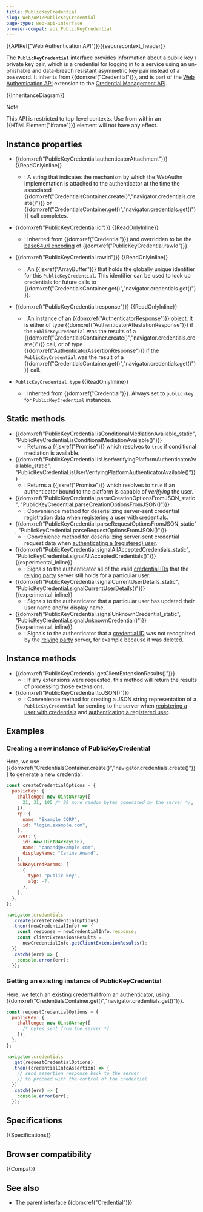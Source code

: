 ```yaml
---
title: PublicKeyCredential
slug: Web/API/PublicKeyCredential
page-type: web-api-interface
browser-compat: api.PublicKeyCredential
---
```


{{APIRef("Web Authentication API")}}{{securecontext_header}}

The **`PublicKeyCredential`** interface provides information about a public key / private key pair, which is a credential for logging in to a service using an un-phishable and data-breach resistant asymmetric key pair instead of a password. It inherits from {{domxref("Credential")}}, and is part of the [Web Authentication API](/en-US/docs/Web/API/Web_Authentication_API) extension to the [Credential Management API](/en-US/docs/Web/API/Credential_Management_API).

{{InheritanceDiagram}}

> [!NOTE]
> This API is restricted to top-level contexts. Use from within an {{HTMLElement("iframe")}} element will not have any effect.

## Instance properties

- {{domxref("PublicKeyCredential.authenticatorAttachment")}} {{ReadOnlyInline}}

  - : A string that indicates the mechanism by which the WebAuthn implementation is attached to the authenticator at the time the associated {{domxref("CredentialsContainer.create()","navigator.credentials.create()")}} or {{domxref("CredentialsContainer.get()","navigator.credentials.get()")}} call completes.

- {{domxref("PublicKeyCredential.id")}} {{ReadOnlyInline}}

  - : Inherited from {{domxref("Credential")}} and overridden to be the [base64url encoding](/en-US/docs/Glossary/Base64) of {{domxref("PublicKeyCredential.rawId")}}.

- {{domxref("PublicKeyCredential.rawId")}} {{ReadOnlyInline}}
  - : An {{jsxref("ArrayBuffer")}} that holds the globally unique identifier for this `PublicKeyCredential`. This identifier can be used to look up credentials for future calls to {{domxref("CredentialsContainer.get()","navigator.credentials.get()")}}.
- {{domxref("PublicKeyCredential.response")}} {{ReadOnlyInline}}
  - : An instance of an {{domxref("AuthenticatorResponse")}} object. It is either of type {{domxref("AuthenticatorAttestationResponse")}} if the `PublicKeyCredential` was the results of a {{domxref("CredentialsContainer.create()","navigator.credentials.create()")}} call, or of type {{domxref("AuthenticatorAssertionResponse")}} if the `PublicKeyCredential` was the result of a {{domxref("CredentialsContainer.get()","navigator.credentials.get()")}} call.
- `PublicKeyCredential.type` {{ReadOnlyInline}}
  - : Inherited from {{domxref("Credential")}}. Always set to `public-key` for `PublicKeyCredential` instances.

## Static methods

- {{domxref("PublicKeyCredential.isConditionalMediationAvailable_static", "PublicKeyCredential.isConditionalMediationAvailable()")}}
  - : Returns a {{jsxref("Promise")}} which resolves to `true` if conditional mediation is available.
- {{domxref("PublicKeyCredential.isUserVerifyingPlatformAuthenticatorAvailable_static", "PublicKeyCredential.isUserVerifyingPlatformAuthenticatorAvailable()")}}
  - : Returns a {{jsxref("Promise")}} which resolves to `true` if an authenticator bound to the platform is capable of _verifying_ the user.
- {{domxref("PublicKeyCredential.parseCreationOptionsFromJSON_static", "PublicKeyCredential.parseCreationOptionsFromJSON()")}}
  - : Convenience method for deserializing server-sent credential registration data when [registering a user with credentials](/en-US/docs/Web/API/Web_Authentication_API#creating_a_key_pair_and_registering_a_user).
- {{domxref("PublicKeyCredential.parseRequestOptionsFromJSON_static", "PublicKeyCredential.parseRequestOptionsFromJSON()")}}
  - : Convenience method for deserializing server-sent credential request data when [authenticating a (registered) user](/en-US/docs/Web/API/Web_Authentication_API#authenticating_a_user).
- {{domxref("PublicKeyCredential.signalAllAcceptedCredentials_static", "PublicKeyCredential.signalAllAcceptedCredentials()")}} {{experimental_inline}}
  - : Signals to the authenticator all of the valid [credential IDs](/en-US/docs/Web/API/PublicKeyCredentialRequestOptions#id) that the [relying party](https://en.wikipedia.org/wiki/Relying_party) server still holds for a particular user.
- {{domxref("PublicKeyCredential.signalCurrentUserDetails_static", "PublicKeyCredential.signalCurrentUserDetails()")}} {{experimental_inline}}
  - : Signals to the authenticator that a particular user has updated their user name and/or display name.
- {{domxref("PublicKeyCredential.signalUnknownCredential_static", "PublicKeyCredential.signalUnknownCredential()")}} {{experimental_inline}}
  - : Signals to the authenticator that a [credential ID](/en-US/docs/Web/API/PublicKeyCredentialRequestOptions#id) was not recognized by the [relying party](https://en.wikipedia.org/wiki/Relying_party) server, for example because it was deleted.

## Instance methods

- {{domxref("PublicKeyCredential.getClientExtensionResults()")}}
  - : If any extensions were requested, this method will return the results of processing those extensions.
- {{domxref("PublicKeyCredential.toJSON()")}}
  - : Convenience method for creating a JSON string representation of a `PublicKeyCredential` for sending to the server when [registering a user with credentials](/en-US/docs/Web/API/Web_Authentication_API#creating_a_key_pair_and_registering_a_user) and [authenticating a registered user](/en-US/docs/Web/API/Web_Authentication_API#authenticating_a_user).

## Examples

### Creating a new instance of PublicKeyCredential

Here, we use {{domxref("CredentialsContainer.create()","navigator.credentials.create()")}} to generate a new credential.

```js
const createCredentialOptions = {
  publicKey: {
    challenge: new Uint8Array([
      21, 31, 105 /* 29 more random bytes generated by the server */,
    ]),
    rp: {
      name: "Example CORP",
      id: "login.example.com",
    },
    user: {
      id: new Uint8Array(16),
      name: "canand@example.com",
      displayName: "Carina Anand",
    },
    pubKeyCredParams: [
      {
        type: "public-key",
        alg: -7,
      },
    ],
  },
};

navigator.credentials
  .create(createCredentialOptions)
  .then((newCredentialInfo) => {
    const response = newCredentialInfo.response;
    const clientExtensionsResults =
      newCredentialInfo.getClientExtensionResults();
  })
  .catch((err) => {
    console.error(err);
  });
```

### Getting an existing instance of PublicKeyCredential

Here, we fetch an existing credential from an authenticator, using {{domxref("CredentialsContainer.get()","navigator.credentials.get()")}}.

```js
const requestCredentialOptions = {
  publicKey: {
    challenge: new Uint8Array([
      /* bytes sent from the server */
    ]),
  },
};

navigator.credentials
  .get(requestCredentialOptions)
  .then((credentialInfoAssertion) => {
    // send assertion response back to the server
    // to proceed with the control of the credential
  })
  .catch((err) => {
    console.error(err);
  });
```

## Specifications

{{Specifications}}

## Browser compatibility

{{Compat}}

## See also

- The parent interface {{domxref("Credential")}}
